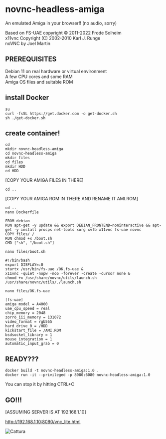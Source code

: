 # novnc-headless-amiga
An emulated Amiga in your browser!! (no audio, sorry)  
  
Based on FS-UAE copyright © 2011-2022 Frode Solheim  
x11vnc Copyright (C) 2002-2010 Karl J. Runge  
noVNC by Joel Martin

## PREREQUISITES
Debian 11 on real hardware or virtual environment  
A few CPU cores and some RAM  
Amiga OS files and suitable ROM  

## install Docker
```
su
curl -fsSL https://get.docker.com -o get-docker.sh
sh ./get-docker.sh
```
## create container!
```
cd
mkdir novnc-headless-amiga
cd novnc-headless-amiga
mkdir files
cd files
mkdir HDD
cd HDD
```
[COPY YOUR AMIGA FILES IN THERE]
```
cd ..
```
[COPY YOUR AMIGA ROM IN THERE AND RENAME IT AMI.ROM]
```
cd ..
nano Dockerfile
```
```
FROM debian
RUN apt-get -y update && export DEBIAN_FRONTEND=noninteractive && apt-get -y install procps net-tools xorg xvfb x11vnc fs-uae novnc
COPY files/ /
RUN chmod +x /boot.sh
CMD ["sh", "/boot.sh"]
```
```
nano files/boot.sh
```
```
#!/bin/bash
export DISPLAY=:0
startx /usr/bin/fs-uae /OK.fs-uae &
x11vnc -quiet -nopw -no6 -forever -create -cursor none &
chmod +x /usr/share/novnc/utils/launch.sh
/usr/share/novnc/utils/./launch.sh
```
```
nano files/OK.fs-uae
```
```
[fs-uae]
amiga_model = A4000
uae_cpu_speed = real
chip_memory = 2048
zorro_iii_memory = 131072
video_format = rgb565
hard_drive_0 = /HDD
kickstart_file = /AMI.ROM
bsdsocket_library = 1
mouse_integration = 1
automatic_input_grab = 0
```
## READY???
```
docker build -t novnc-headless-amiga:1.0 .
docker run -it --privileged -p 8080:6080 novnc-headless-amiga:1.0
```
You can stop it by hitting CTRL+C

## GO!!!

[ASSUMING SERVER IS AT 192.168.1.10]

http://192.168.1.10:8080/vnc_lite.html
  
   
![Cattura](https://user-images.githubusercontent.com/36540604/230849791-b8cc18f4-53d7-40fe-999a-203dc1360a6d.PNG)

